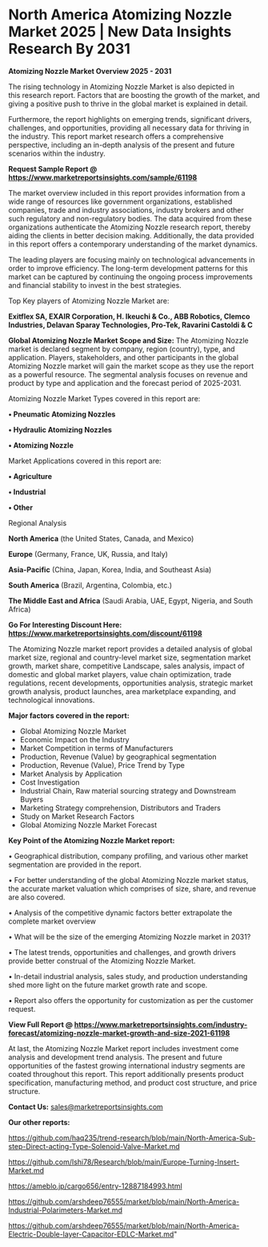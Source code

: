# North America Atomizing Nozzle Market 2025 | New Data Insights Research By 2031

<Strong> Atomizing Nozzle Market Overview 2025 - 2031</strong>

The rising technology in Atomizing Nozzle Market is also depicted in this research report. Factors that are boosting the growth of the market, and giving a positive push to thrive in the global market is explained in detail.

Furthermore, the report highlights on emerging trends, significant drivers, challenges, and opportunities, providing all necessary data for thriving in the industry. This report market research offers a comprehensive perspective, including an in-depth analysis of the present and future scenarios within the industry.

<strong>Request Sample Report @ <a href=https://www.marketreportsinsights.com/sample/61198>https://www.marketreportsinsights.com/sample/61198</a></strong>

The market overview included in this report provides information from a wide range of resources like government organizations, established companies, trade and industry associations, industry brokers and other such regulatory and non-regulatory bodies. The data acquired from these organizations authenticate the Atomizing Nozzle research report, thereby aiding the clients in better decision making. Additionally, the data provided in this report offers a contemporary understanding of the market dynamics.

The leading players are focusing mainly on technological advancements in order to improve efficiency. The long-term development patterns for this market can be captured by continuing the ongoing process improvements and financial stability to invest in the best strategies.

Top Key players of Atomizing Nozzle Market are:

<strong>Exitflex SA, EXAIR Corporation, H. Ikeuchi & Co., ABB Robotics, Clemco Industries, Delavan Sparay Technologies, Pro-Tek, Ravarini Castoldi & C</strong>

<strong><b>Global Atomizing Nozzle Market Scope and Size:</b></strong>
The Atomizing Nozzle market is declared segment by company, region (country), type, and application. Players, stakeholders, and other participants in the global Atomizing Nozzle market will gain the market scope as they use the report as a powerful resource. The segmental analysis focuses on revenue and product by type and application and the forecast period of 2025-2031.

Atomizing Nozzle Market Types covered in this report are:

<strong>• Pneumatic Atomizing Nozzles

• Hydraulic Atomizing Nozzles

• Atomizing Nozzle</strong>

Market Applications covered in this report are:

<strong>• Agriculture

• Industrial

• Other</strong> 

Regional Analysis

<strong>North America</strong> (the United States, Canada, and Mexico)

<strong>Europe</strong> (Germany, France, UK, Russia, and Italy)

<strong>Asia-Pacific</strong> (China, Japan, Korea, India, and Southeast Asia)

<strong>South America</strong> (Brazil, Argentina, Colombia, etc.)

<strong>The Middle East and Africa</strong> (Saudi Arabia, UAE, Egypt, Nigeria, and South Africa)

<strong>Go For Interesting Discount Here: <a href=https://www.marketreportsinsights.com/discount/61198>https://www.marketreportsinsights.com/discount/61198</a></strong>

The Atomizing Nozzle market report provides a detailed analysis of global market size, regional and country-level market size, segmentation market growth, market share, competitive Landscape, sales analysis, impact of domestic and global market players, value chain optimization, trade regulations, recent developments, opportunities analysis, strategic market growth analysis, product launches, area marketplace expanding, and technological innovations.

<strong><b>Major factors covered in the report:</b></strong>
<ul>
  <li>Global Atomizing Nozzle Market </li>
  <li>Economic Impact on the Industry</li>
  <li>Market Competition in terms of Manufacturers</li>
  <li>Production, Revenue (Value) by geographical segmentation</li>
  <li>Production, Revenue (Value), Price Trend by Type</li>
  <li>Market Analysis by Application</li>
  <li>Cost Investigation</li>
  <li>Industrial Chain, Raw material sourcing strategy and Downstream Buyers</li>
  <li>Marketing Strategy comprehension, Distributors and Traders</li>
  <li>Study on Market Research Factors</li>
  <li>Global Atomizing Nozzle Market Forecast</li>
</ul>

<strong><b>Key Point of the Atomizing Nozzle Market report:</b></strong>

• Geographical distribution, company profiling, and various other market segmentation are provided in the report.

• For better understanding of the global Atomizing Nozzle market status, the accurate market valuation which comprises of size, share, and revenue are also covered.

• Analysis of the competitive dynamic factors better extrapolate the complete market overview

• What will be the size of the emerging Atomizing Nozzle market in 2031?

• The latest trends, opportunities and challenges, and growth drivers provide better construal of the Atomizing Nozzle Market.

• In-detail industrial analysis, sales study, and production understanding shed more light on the future market growth rate and scope.

• Report also offers the opportunity for customization as per the customer request.

<strong><b>View Full Report @ <a href=https://www.marketreportsinsights.com/industry-forecast/atomizing-nozzle-market-growth-and-size-2021-61198>https://www.marketreportsinsights.com/industry-forecast/atomizing-nozzle-market-growth-and-size-2021-61198</a></b></strong>


At last, the Atomizing Nozzle Market report includes investment come analysis and development trend analysis. The present and future opportunities of the fastest growing international industry segments are coated throughout this report. This report additionally presents product specification, manufacturing method, and product cost structure, and price structure.

<strong>Contact Us:</strong>
sales@marketreportsinsights.com

<strong>Our other reports:</strong>

<a href=https://github.com/haq235/trend-research/blob/main/North-America-Sub-step-Direct-acting-Type-Solenoid-Valve-Market.md>https://github.com/haq235/trend-research/blob/main/North-America-Sub-step-Direct-acting-Type-Solenoid-Valve-Market.md</a>

<a href=https://github.com/Ishi78/Research/blob/main/Europe-Turning-Insert-Market.md>https://github.com/Ishi78/Research/blob/main/Europe-Turning-Insert-Market.md</a>

<a href=https://ameblo.jp/cargo656/entry-12887184993.html>https://ameblo.jp/cargo656/entry-12887184993.html</a>

<a href=https://github.com/arshdeep76555/market/blob/main/North-America-Industrial-Polarimeters-Market.md>https://github.com/arshdeep76555/market/blob/main/North-America-Industrial-Polarimeters-Market.md</a>

<a href=https://github.com/arshdeep76555/market/blob/main/North-America-Electric-Double-layer-Capacitor-EDLC-Market.md>https://github.com/arshdeep76555/market/blob/main/North-America-Electric-Double-layer-Capacitor-EDLC-Market.md</a>"
